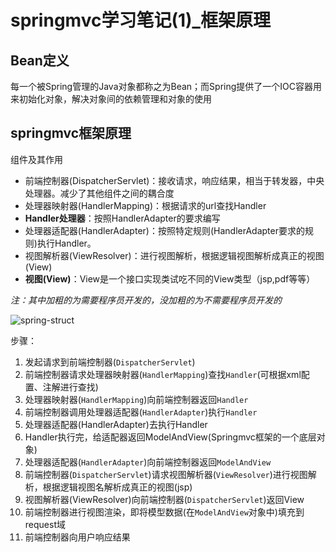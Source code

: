 # springmvc学习笔记(1)_框架原理

## Bean定义

每一个被Spring管理的Java对象都称之为Bean；而Spring提供了一个IOC容器用来初始化对象，解决对象间的依赖管理和对象的使用

## springmvc框架原理

组件及其作用

- 前端控制器(DispatcherServlet)：接收请求，响应结果，相当于转发器，中央处理器。减少了其他组件之间的耦合度
- 处理器映射器(HandlerMapping)：根据请求的url查找Handler
- **Handler处理器**：按照HandlerAdapter的要求编写
- 处理器适配器(HandlerAdapter)：按照特定规则(HandlerAdapter要求的规则)执行Handler。
- 视图解析器(ViewResolver)：进行视图解析，根据逻辑视图解析成真正的视图(View)
- **视图(View)**：View是一个接口实现类试吃不同的View类型（jsp,pdf等等）

*注：其中加粗的为需要程序员开发的，没加粗的为不需要程序员开发的*



![spring-struct](https://camo.githubusercontent.com/8ebb2bb00ed83a8fa5d289f07e29b9c0a5d78da4/687474703a2f2f3778706836642e636f6d312e7a302e676c622e636c6f7564646e2e636f6d2f737072696e676d76635f2545362541302542382545352542462538332545362539452542362545362539452538342545352539422542452e6a7067)

步骤：

1. 发起请求到前端控制器(`DispatcherServlet`)
2. 前端控制器请求处理器映射器(`HandlerMapping`)查找`Handler`(可根据xml配置、注解进行查找)
3. 处理器映射器(`HandlerMapping`)向前端控制器返回`Handler`
4. 前端控制器调用处理器适配器(`HandlerAdapter`)执行`Handler`
5. 处理器适配器(HandlerAdapter)去执行Handler
6. Handler执行完，给适配器返回ModelAndView(Springmvc框架的一个底层对象)
7. 处理器适配器(`HandlerAdapter`)向前端控制器返回`ModelAndView`
8. 前端控制器(`DispatcherServlet`)请求视图解析器(`ViewResolver`)进行视图解析，根据逻辑视图名解析成真正的视图(jsp)
9. 视图解析器(ViewResolver)向前端控制器(`DispatcherServlet`)返回View
10. 前端控制器进行视图渲染，即将模型数据(在`ModelAndView`对象中)填充到request域
11. 前端控制器向用户响应结果